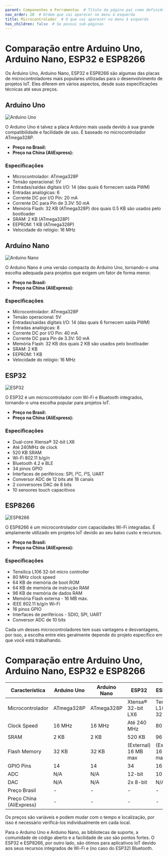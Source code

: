 ```yaml
---
parent: Componentes e Ferramentas  # Título da página pai como definido no index.md
nav_order: 20  # Ordem que vai aparecer no menu à esquerda
title: Microcontrolador  # O que vai aparecer no menu à esquerda
has_children: false  # Se possui sub-páginas
---
```

# Comparação entre Arduino Uno, Arduino Nano, ESP32 e ESP8266

Os Arduino Uno, Arduino Nano, ESP32 e ESP8266 são algumas das placas de microcontroladores mais populares utilizadas para o desenvolvimento de projetos IoT. Eles diferem em vários aspectos, desde suas especificações técnicas até seus preços.

## Arduino Uno

![Arduino Uno](https://www.arduino.cc/en/uploads/Main/ArduinoUno_R3_Front_450px.jpg)

O Arduino Uno é talvez a placa Arduino mais usada devido à sua grande compatibilidade e facilidade de uso. É baseado no microcontrolador ATmega328P.

- **Preço no Brasil:** 
- **Preço na China (AliExpress):** 

### Especificações

- Microcontrolador: ATmega328P
- Tensão operacional: 5V
- Entradas/saídas digitais I/O: 14 (das quais 6 fornecem saída PWM)
- Entradas analógicas: 6
- Corrente DC por I/O Pin: 20 mA
- Corrente DC para Pin de 3.3V: 50 mA
- Memória Flash: 32 KB (ATmega328P) dos quais 0.5 KB são usados pelo bootloader
- SRAM: 2 KB (ATmega328P)
- EEPROM: 1 KB (ATmega328P)
- Velocidade do relógio: 16 MHz

## Arduino Nano

![Arduino Nano](https://www.arduino.cc/en/uploads/Main/ArduinoNanoFront_3_lg.jpg)

O Arduino Nano é uma versão compacta do Arduino Uno, tornando-o uma escolha adequada para projetos que exigem um fator de forma menor.

- **Preço no Brasil:** 
- **Preço na China (AliExpress):** 

### Especificações

- Microcontrolador: ATmega328P
- Tensão operacional: 5V
- Entradas/saídas digitais I/O: 14 (das quais 6 fornecem saída PWM)
- Entradas analógicas: 8
- Corrente DC por I/O Pin: 40 mA
- Corrente DC para Pin de 3.3V: 50 mA
- Memória Flash: 32 KB dos quais 2 KB são usados pelo bootloader
- SRAM: 2 KB
- EEPROM: 1 KB
- Velocidade do relógio: 16 MHz

## ESP32

![ESP32](https://www.espressif.com/sites/default/files/product/esp32/overview/esp32-pico-d4_main.jpg)

O ESP32 é um microcontrolador com Wi-Fi e Bluetooth integrados, tornando-o uma escolha popular para projetos IoT.

- **Preço no Brasil:** 
- **Preço na China (AliExpress):** 

### Especificações

- Dual-core Xtensa® 32-bit LX6
- Até 240MHz de clock
- 520 KB SRAM
- Wi-Fi 802.11 b/g/n
- Bluetooth 4.2 e BLE
- 34 pinos GPIO
- Interfaces de periféricos: SPI, I²C, I²S, UART
- Conversor ADC de 12 bits até 18 canais
- 2 conversores DAC de 8 bits
- 10 sensores touch capacitivos

## ESP8266

![ESP8266](https://www.espressif.com/sites/default/files/product/esp-wroom-02/overview/esp-wroom-02-wifi-module.jpg)

O ESP8266 é um microcontrolador com capacidades Wi-Fi integradas. É amplamente utilizado em projetos IoT devido ao seu baixo custo e recursos.

- **Preço no Brasil:** 
- **Preço na China (AliExpress):** 

### Especificações

- Tensilica L106 32-bit micro controller
- 80 MHz clock speed
- 64 KB de memória de boot ROM
- 64 KB de memória de instrução RAM
- 96 KB de memória de dados RAM
- Memória Flash externa - 16 MB máx.
- IEEE 802.11 b/g/n Wi-Fi
- 16 pinos GPIO
- Interfaces de periféricos - SDIO, SPI, UART
- Conversor ADC de 10 bits

Cada um desses microcontroladores tem suas vantagens e desvantagens, por isso, a escolha entre eles geralmente depende do projeto específico em que você está trabalhando.


# Comparação entre Arduino Uno, Arduino Nano, ESP32 e ESP8266

| Característica | Arduino Uno | Arduino Nano | ESP32 | ESP8266 |
| --- | --- | --- | --- | --- |
| Microcontrolador | ATmega328P | ATmega328P | Xtensa® 32-bit LX6 | Tensilica L106 32-bit |
| Clock Speed | 16 MHz | 16 MHz | Até 240 MHz | 80 MHz |
| SRAM | 2 KB | 2 KB | 520 KB | 96 KB |
| Flash Memory | 32 KB | 32 KB | (External) 16 MB max | (External) 16 MB max |
| GPIO Pins | 14 | 14 | 34 | 16 |
| ADC | N/A | N/A | 12-bit | 10-bit |
| DAC | N/A | N/A | 2x 8-bit | N/A |
| Preço Brasil | - | - | - | - |
| Preço China (AliExpress) | - | - | - | - |

Os preços são variáveis e podem mudar com o tempo e localização, por isso é necessário verificá-los individualmente em cada local.

Para o Arduino Uno e Arduino Nano, as bibliotecas de suporte, a comunidade de código aberto e a facilidade de uso são pontos fortes. O ESP32 e ESP8266, por outro lado, são ótimos para aplicativos IoT devido aos seus recursos integrados de Wi-Fi e (no caso do ESP32) Bluetooth.

